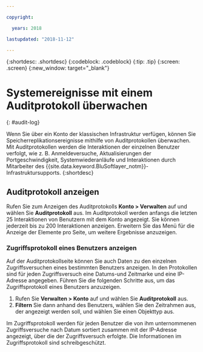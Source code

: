 ```yaml
---

copyright:

  years: 2018

lastupdated: "2018-11-12"

---
```


{:shortdesc: .shortdesc}
{:codeblock: .codeblock}
{:tip: .tip}
{:screen: .screen}
{:new_window: target="_blank"}


# Systemereignisse mit einem Auditprotokoll überwachen
{: #audit-log}

Wenn Sie über ein Konto der klassischen Infrastruktur verfügen, können Sie Speicherreplikationsereignisse mithilfe von Auditprotokollen überwachen. Mit Auditprotokollen werden die Interaktionen der einzelnen Benutzer verfolgt, wie z. B. Anmeldeversuche, Aktualisierungen der Portgeschwindigkeit, Systemwiederanläufe und Interaktionen durch Mitarbeiter des {{site.data.keyword.BluSoftlayer_notm}}-Infrastruktursupports. {:shortdesc}


## Auditprotokoll anzeigen

Rufen Sie zum Anzeigen des Auditprotokolls **Konto > Verwalten** auf und wählen Sie **Auditprotokoll** aus. Im Auditprotokoll werden anfangs die letzten 25 Interaktionen von Benutzern mit dem Konto angezeigt. Sie können jederzeit bis zu 200 Interaktionen anzeigen. Erweitern Sie das Menü für die Anzeige der Elemente pro Seite, um weitere Ergebnisse anzuzeigen.  

### Zugriffsprotokoll eines Benutzers anzeigen
Auf der Auditprotokollseite können Sie auch Daten zu den einzelnen Zugriffsversuchen eines bestimmten Benutzers anzeigen. In den Protokollen sind für jeden Zugriffsversuch eine Datums-und Zeitmarke und eine IP-Adresse angegeben. Führen Sie die folgenden Schritte aus, um das Zugriffsprotokoll eines Benutzers anzuzeigen.

1. Rufen Sie **Verwalten > Konto** auf und wählen Sie **Auditprotokoll** aus.  
2. **Filtern** Sie dann anhand des Benutzers, wählen Sie den Zeitrahmen aus, der angezeigt werden soll, und wählen Sie einen Objekttyp aus.   

Im Zugriffsprotokoll werden für jeden Benutzer die von ihm unternommenen Zugriffsversuche nach Datum sortiert zusammen mit der IP-Adresse angezeigt, über die der Zugriffsversuch erfolgte. Die Informationen im Zugriffsprotokoll sind schreibgeschützt.  
